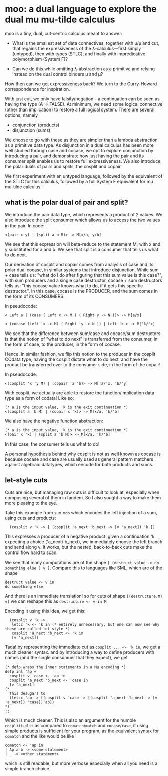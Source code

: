 # moo: a dual language to explore the dual mu mu-tilde calculus

moo is a tiny, dual, cut‑centric calculus meant to answer:

- What is the smallest set of data connectives, together with μ/μ̃ and cut, that regains the expressiveness of the λ‑calculus—first simply (untyped), then with types (STLC), and finally with impredicative polymorphism (System F)?

- Can we do this while omitting λ‑abstraction as a primitive and relying instead on the dual control binders μ and μ̃?

How then can we get expressiveness back? We turn to the Curry-Howard correspondence for inspiration.

With just cut, we only have falsity/negation - a continuation can be seen as having the type (A -> FALSE). At minimum, we
need some logical connective (other than implication) to restore a full logical system. There are several options, namely

- conjunction (products)
- disjunction (sums)

We choose to go with these as they are simpler than a lambda abstraction as a primitive data type. As disjunction in a dual
calculus has been more well studied through case and cocase, we opt to explore conjunction by introducing a pair, and
demonstrate how just having the pair and its consumer split enables us to restore full expressiveness. We also introduce 
the polar duals of pairs and splits, the cosplit and copair.

We first experiment with an untyped language, followed by the equivalent of the STLC for this calculus, followed by a 
full System F equivalent for mu mu-tilde calculus.

## what is the polar dual of pair and split?

We introduce the pair data type, which represents a product of 2 values. We also introduce the split consumer which allows
us to access the two values in the pair. In code:

```
<(pair x y) | (split a b M)> -> M[x/a, y/b]
```

We see that this expression will beta-reduce to the statement M, with x and y substituted for a and b. We see that split
is a consumer that tells us what to do next.

Our derivation of cosplit and copair comes from analysis of case and its polar dual cocase, in similar systems that introduce 
disjunction. While sum + case tells us: "what do I do after figuring that this sum value is this case?", with sum producers 
and a single case destructor, cocase + sum destructors tells us: "this cocase value knows what to do, if it gets this 
specific destructor.". In this case, cocase is the PRODUCER, and the sum comes in the form of its CONSUMERS.

In pseudocode:

```
< Left a | (case ( Left x -> M ) ( Right y -> N ))> -> M[a/x]
```

```
< (cocase (Left 'x -> M) ( Right 'y -> N )) | Left 'k > -> M['k/'x]
```

We see that the difference between sum/case and cocase/sum destructors is that the notion of "what to do next" is transferred from the
consumer, in the form of case, to the producer, in the form of cocase.

Hence, in similar fashion, we flip this notion to the producer in the cosplit COdata type, having the cosplit dictate what to do next, 
and have the product be transferred over to the consumer side, in the form of the copair!

In pseudocode:
```
<(cosplit 'x 'y M) | (copair 'a 'b)> -> M['a/'x, 'b/'y]
```

With cosplit, we actually are able to restore the function/implication data type as a form of codata! Like so:
```
(* a is the input value, 'k is the exit continuation *)
<(cosplit a 'b M) | (copair x 'k)> -> M[x/a, 'k/'b]
```

We also have the negative function abstraction:
```
(* a is the input value, 'k is the exit continuation *)
<(pair x 'k) | (split a 'b M)> -> M[x/a, 'k/'b]
```

In this case, the consumer tells us what to do!

A personal hypothesis behind why cosplit is not as well known as cocase is because cocase and case are usually used as general pattern 
matchers against algebraic datatypes, which encode for both products and sums.

## let-style cuts

Cuts are nice, but managing raw cuts is difficult to look at, especially when composing several of them in tandem.
So I also sought a way to make them more pleasing to the eye.

Take this example from `sum.moo` which encodes the left injection of a sum, using cuts and products:
```
  (cosplit v 'k -> [ (cosplit 'a_next 'b_next -> [v 'a_next]) 'k ])
```
This expresses a producer of a negative product: given a continuation 'k expecting a choice ('a_next/'b_next), we immediately choose the left branch and send along v. It works, but the nested, back-to-back cuts make the control flow hard to scan.

We see that many computations are of the shape `[ (destruct value -> do something else ) v ]`.
Compare this to languages like SML, which are of the shape
```
destruct value <- v in
do something else
```
And there is an immediate translation! so for cuts of shape `[(destructure.M) v]` we can reshape this as `destructure <- v in M`.

Encoding it using this idea, we get this:
```
  (cosplit v 'k ->
   letcc 'k <- 'k in (* entirely unnecessary, but one can now see why these are called let-style *)
   cosplit 'a_next 'b_next <- 'k in
   [v 'a_next])
```
Tada! by representing the immediate cut as `cosplit ... <- 'k in`, we get a much cleaner syntax. and by introducing a way to define producers with names (and the single consumuer that they expect), we get
```
(* defp wraps the inner statements in a Mu encoding *)
defp inl 'ap =
  cosplit v 'case <- 'ap in
  cosplit 'a_next 'b_next <- 'case in
  [v 'a_next]
(*
  this desugars to 
  (letcc 'ap -> [(cosplit v 'case -> [(cosplit 'a_next 'b_next -> [v 'a_next]) 'case])'ap])
*)
;;
```
Which is much cleaner. This is also an argument for the humble `cosplit`/`split` as compared to `comatch`/`match` and `cocase`/`case`, if using simple products is sufficient for your program, as the equivalent syntax for `comatch` and the like would be like

```
comatch <- 'ap in
| Ap a b -> <some statement>
| _ -> <other statement>
```
which is still readable, but more verbose especially when all you need is a simple branch choice.
